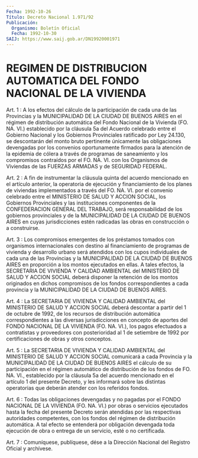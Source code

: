 ```yaml
---
Fecha: 1992-10-26
Título: Decreto Nacional 1.971/92
Publicación:
  Organismo: Boletín Oficial
  Fecha: 1992-10-30
SAIJ: https://www.saij.gob.ar/DN19920001971
---
```

# REGIMEN DE DISTRIBUCION AUTOMATICA DEL FONDO NACIONAL DE LA VIVIENDA

<a id="1"></a>
Art. 1 : A los efectos del cálculo de la participación de cada una de  las  Provincias  y  la MUNICIPALIDAD DE LA CIUDAD DE BUENOS AIRES en el régimen de distribución  automática  del Fondo Nacional de  la  Vivienda (FO. NA. VI.) establecido por la cláusula  5a  del Acuerdo celebrado  entre  el  Gobierno  Nacional  y  los  Gobiernos Provinciales  ratificado  por Ley 24.130, se descontarán del  monto bruto pertinente únicamente  las  obligaciones  devengadas  por los convenios  oportunamente  firmados  para la atención de la epidemia de cólera a través de programas de saneamiento  y  los  compromisos contraídos  por  el FO. NA. VI. con los Organismos de Viviendas  de las FUERZAS ARMADAS y de SEGURIDAD FEDERAL.

<a id="2"></a>
Art.  2 : A fin de instrumentar la cláusula quinta del acuerdo mencionado en  el  artículo  anterior, la operatoria de ejecución y financiamiento de los planes de  viviendas  implementados  a través del  FO.  NA. VI. por el convenio celebrado entre el MINISTERIO  DE SALUD Y ACCION SOCIAL, los Gobiernos Provinciales y las instituciones  componentes de la CONFEDERACION GENERAL DEL TRABAJO, será  responsabilidad   de  los  gobiernos  provinciales  y  de  la MUNICIPALIDAD DE LA CIUDAD  DE BUENOS AIRES en cuyas jurisdicciones estén  radicadas  las  obras  en   construcción  o  a  construirse.

<a id="3"></a>
Art.  3  : Los compromisos emergentes de los préstamos tomados con organismos  internacionales  con  destino  al financiamiento de programas  de vivienda y desarrollo urbano será atendidos  con  los cupos individuales de cada una de las Provincias y la MUNICIPALIDAD  DE  LA  CIUDAD  DE  BUENOS AIRES en proporción a los montos  ejecutados  en ellas. A tales  efectos,  la  SECRETARIA  DE VIVIENDA Y CALIDAD AMBIENTAL  del  MINISTERIO  DE  SALUD  Y  ACCION SOCIAL  deberá  disponer  la  retención de los montos originados en dichos compromisos de los fondos  correspondientes a cada provincia y la MUNICIPALIDAD DE LA CIUDAD DE BUENOS AIRES.

<a id="4"></a>
Art.  4  :  La  SECRETARIA DE VIVIENDA Y CALIDAD AMBIENTAL del MINISTERIO DE SALUD Y  ACCION  SOCIAL deberá descontar a partir del 1 de octubre de 1992, de los recursos  de  distribución  automática correspondientes  a  las  diversas  jurisdicciones  en concepto  de aportes del FONDO NACIONAL DE LA VIVIENDA (FO. NA. VI.),  los pagos efectuados a contratistas y proveedores con posterioridad al  1  de setiembre  de  1992 por certificaciones de obras y otros conceptos.

<a id="5"></a>
Art.  5  :  La  SECRETARIA DE VIVIENDA Y CALIDAD AMBIENTAL del MINISTERIO DE SALUD Y  ACCION  SOCIAL comunicará a cada Provincia y la MUNICIPALIDAD DE LA CIUDAD DE  BUENOS  AIRES  el  cálculo  de su participación  en  el  régimen  automático  de  distribución de los fondos de FO. NA. VI., establecido por la cláusula  5a  del acuerdo mencionado  en  el artículo 1 del presente Decreto, y les informará sobre  las  distintas  operatorias  que  deberán  atender  con  los referidos fondos.

<a id="6"></a>
Art. 6 : Todas las obligaciones devengadas y no pagadas por el FONDO  NACIONAL  DE LA VIVIENDA (FO. NA. VI.) por obras o servicios ejecutados hasta la  fecha del presente Decreto serán atendidas por las  respectivas  autoridades   competentes,  con  los  fondos  del régimen de distribución automática.  A  tal efecto se entenderá por obligación  devengada  toda  ejecución  de obra  o  entrega  de  un servicio, esté o no certificada.

<a id="7"></a>
Art. 7 : Comuníquese, publíquese, dése a la Dirección Nacional del Registro Oficial y archívese.